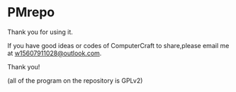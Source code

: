 # PMrepo
Thank you for using it.

If you have good ideas or codes of ComputerCraft to share,please email me at w15607911028@outlook.com.

Thank you!

(all of the program on the repository is GPLv2)
